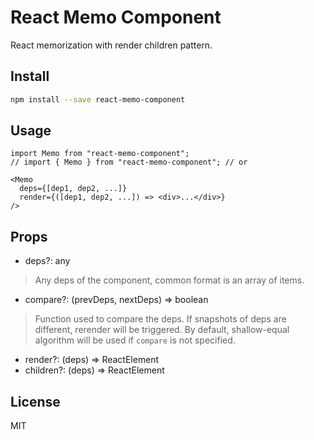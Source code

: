 # React Memo Component

React memorization with render children pattern.

## Install

```bash
npm install --save react-memo-component
```

## Usage

```tsx
import Memo from "react-memo-component";
// import { Memo } from "react-memo-component"; // or

<Memo
  deps={[dep1, dep2, ...]}
  render={([dep1, dep2, ...]) => <div>...</div>}
/>
```

## Props

- deps?: any
> Any deps of the component, common format is an array of items.
- compare?: (prevDeps, nextDeps) => boolean
> Function used to compare the deps. If snapshots of deps are different, rerender will be triggered.
> By default, shallow-equal algorithm will be used if `compare` is not specified.
- render?: (deps) => ReactElement
- children?: (deps) => ReactElement

## License

MIT
